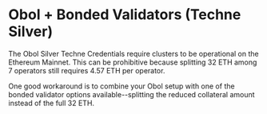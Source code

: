 # Obol + Bonded Validators (Techne Silver)

The Obol Silver Techne Credentials require clusters to be operational on the Ethereum Mainnet. This can be prohibitive because splitting 32 ETH among 7 operators still requires 4.57 ETH per operator.

One good workaround is to combine your Obol setup with one of the bonded validator options available--splitting the reduced collateral amount instead of the full 32 ETH. &#x20;
